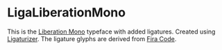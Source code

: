 # LigaLiberationMono

This is the [Liberation Mono](https://github.com/chrissimpkins/codeface/tree/master/fonts/liberation-mono) typeface with added ligatures. Created using [Ligaturizer](https://github.com/ToxicFrog/Ligaturizer). The ligature glyphs are derived from [Fira Code](https://github.com/tonsky/FiraCode).
